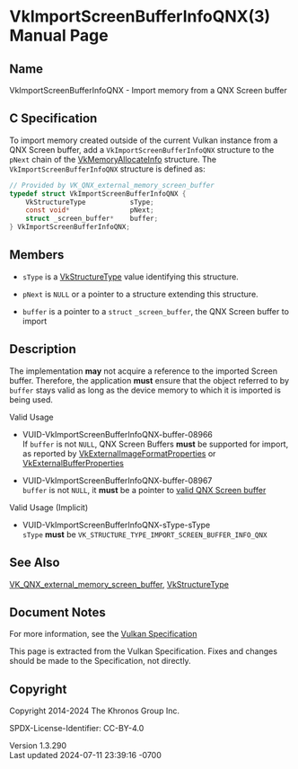 # VkImportScreenBufferInfoQNX(3) Manual Page

## Name

VkImportScreenBufferInfoQNX - Import memory from a QNX Screen buffer



## <a href="#_c_specification" class="anchor"></a>C Specification

To import memory created outside of the current Vulkan instance from a
QNX Screen buffer, add a `VkImportScreenBufferInfoQNX` structure to the
`pNext` chain of the [VkMemoryAllocateInfo](https://registry.khronos.org/vulkan/specs/1.3-extensions/man/html/VkMemoryAllocateInfo.html)
structure. The `VkImportScreenBufferInfoQNX` structure is defined as:

``` c
// Provided by VK_QNX_external_memory_screen_buffer
typedef struct VkImportScreenBufferInfoQNX {
    VkStructureType           sType;
    const void*               pNext;
    struct _screen_buffer*    buffer;
} VkImportScreenBufferInfoQNX;
```

## <a href="#_members" class="anchor"></a>Members

- `sType` is a [VkStructureType](https://registry.khronos.org/vulkan/specs/1.3-extensions/man/html/VkStructureType.html) value identifying
  this structure.

- `pNext` is `NULL` or a pointer to a structure extending this
  structure.

- `buffer` is a pointer to a `struct` `_screen_buffer`, the QNX Screen
  buffer to import

## <a href="#_description" class="anchor"></a>Description

The implementation **may** not acquire a reference to the imported
Screen buffer. Therefore, the application **must** ensure that the
object referred to by `buffer` stays valid as long as the device memory
to which it is imported is being used.

Valid Usage

- <a href="#VUID-VkImportScreenBufferInfoQNX-buffer-08966"
  id="VUID-VkImportScreenBufferInfoQNX-buffer-08966"></a>
  VUID-VkImportScreenBufferInfoQNX-buffer-08966  
  If `buffer` is not `NULL`, QNX Screen Buffers **must** be supported
  for import, as reported by
  [VkExternalImageFormatProperties](https://registry.khronos.org/vulkan/specs/1.3-extensions/man/html/VkExternalImageFormatProperties.html)
  or [VkExternalBufferProperties](https://registry.khronos.org/vulkan/specs/1.3-extensions/man/html/VkExternalBufferProperties.html)

- <a href="#VUID-VkImportScreenBufferInfoQNX-buffer-08967"
  id="VUID-VkImportScreenBufferInfoQNX-buffer-08967"></a>
  VUID-VkImportScreenBufferInfoQNX-buffer-08967  
  `buffer` is not `NULL`, it **must** be a pointer to <a
  href="https://registry.khronos.org/vulkan/specs/1.3-extensions/html/vkspec.html#memory-external-screen-buffer-validity"
  target="_blank" rel="noopener">valid QNX Screen buffer</a>

Valid Usage (Implicit)

- <a href="#VUID-VkImportScreenBufferInfoQNX-sType-sType"
  id="VUID-VkImportScreenBufferInfoQNX-sType-sType"></a>
  VUID-VkImportScreenBufferInfoQNX-sType-sType  
  `sType` **must** be `VK_STRUCTURE_TYPE_IMPORT_SCREEN_BUFFER_INFO_QNX`

## <a href="#_see_also" class="anchor"></a>See Also

[VK_QNX_external_memory_screen_buffer](https://registry.khronos.org/vulkan/specs/1.3-extensions/man/html/VK_QNX_external_memory_screen_buffer.html),
[VkStructureType](https://registry.khronos.org/vulkan/specs/1.3-extensions/man/html/VkStructureType.html)

## <a href="#_document_notes" class="anchor"></a>Document Notes

For more information, see the <a
href="https://registry.khronos.org/vulkan/specs/1.3-extensions/html/vkspec.html#VkImportScreenBufferInfoQNX"
target="_blank" rel="noopener">Vulkan Specification</a>

This page is extracted from the Vulkan Specification. Fixes and changes
should be made to the Specification, not directly.

## <a href="#_copyright" class="anchor"></a>Copyright

Copyright 2014-2024 The Khronos Group Inc.

SPDX-License-Identifier: CC-BY-4.0

Version 1.3.290  
Last updated 2024-07-11 23:39:16 -0700
